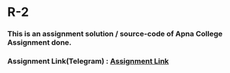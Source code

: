 # R-2
### This is an assignment solution / source-code of Apna College Assignment done.
### Assignment Link(Telegram) : <a href="https://t.me/devthedeveloper/17">Assignment Link</a>

